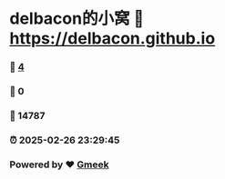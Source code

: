# delbacon的小窝 :link: https://delbacon.github.io 
### :page_facing_up: [4](https://delbacon.github.io/tag.html) 
### :speech_balloon: 0 
### :hibiscus: 14787 
### :alarm_clock: 2025-02-26 23:29:45 
### Powered by :heart: [Gmeek](https://github.com/Meekdai/Gmeek)
